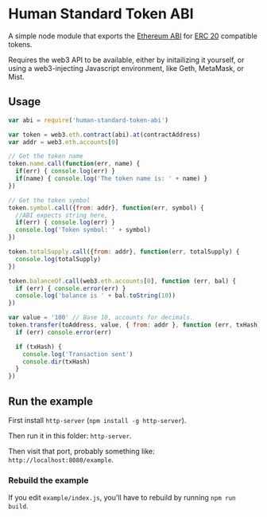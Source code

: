 # Human Standard Token ABI

A simple node module that exports the [Ethereum ABI][1] for [ERC 20][2] compatible tokens.

Requires the web3 API to be available, either by initailizing it yourself, or using a web3-injecting Javascript environment, like Geth, MetaMask, or Mist.

## Usage

``` javascript
var abi = require('human-standard-token-abi')

var token = web3.eth.contract(abi).at(contractAddress)
var addr = web3.eth.accounts[0]

// Get the token name
token.name.call(function(err, name) {
  if(err) { console.log(err) }
  if(name) { console.log('The token name is: ' + name) }
})

// Get the token symbol
token.symbol.call({from: addr}, function(err, symbol) {
  //ABI expects string here,
  if(err) { console.log(err) }
  console.log('Token symbol: ' + symbol)
})

token.totalSupply.call({from: addr}, function(err, totalSupply) {
  console.log(totalSupply)
})

token.balanceOf.call(web3.eth.accounts[0], function (err, bal) {
  if (err) { console.error(err) }
  console.log('balance is ' + bal.toString(10))
})

var value = '100' // Base 10, accounts for decimals.
token.transfer(toAddress, value, { from: addr }, function (err, txHash) {
  if (err) console.error(err)

  if (txHash) {
    console.log('Transaction sent')
    console.dir(txHash)
  }
})

```

## Run the example

First install `http-server` (`npm install -g http-server`).

Then run it in this folder: `http-server`.

Then visit that port, probably something like: `http://localhost:8080/example`.

### Rebuild the example

If you edit `example/index.js`, you'll have to rebuild by running `npm run build`.

[1]: https://github.com/ethereum/wiki/wiki/Ethereum-Contract-ABI
[2]: https://github.com/ethereum/EIPs/issues/20

